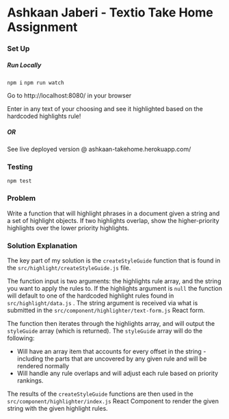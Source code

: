 # Ashkaan Jaberi - Textio Take Home Assignment
### Set Up
##### Run Locally

`npm i` 
`npm run watch`

Go to http://localhost:8080/ in your browser

Enter in any text of your choosing and see it highlighted based on the hardcoded highlights rule!

##### OR 

See live deployed version @ ashkaan-takehome.herokuapp.com/

### Testing
`npm test`

### Problem
Write a function that will highlight phrases in a document given a string and a set of highlight objects. If two highlights overlap, show the higher-priority highlights over the lower priority highlights. 

### Solution Explanation
The key part of my solution is the `createStyleGuide` function that is found in the `src/highlight/createStyleGuide.js` file. 

The function input is two arguments: the highlights rule array, and the string you want to apply the rules to.  If the highlights argument is `null` the function will default to one of the hardcoded highlight rules found in `src/highlight/data.js` .  The string argument is received via what is submitted in the `src/component/highlighter/text-form.js` React form.

The function then iterates through the highlights array, and will output the `styleGuide` array (which is returned). The `styleGuide` array will do the following:
* Will have an array item that accounts for every offset in the string - including the parts that are uncovered by any given rule and will be rendered normally
* Will handle any rule overlaps and will adjust each rule based on  priority rankings. 

The results of the `createStyleGuide` functions are then used in the `src/component/highlighter/index.js` React Component to render the given string with the given highlight rules.
